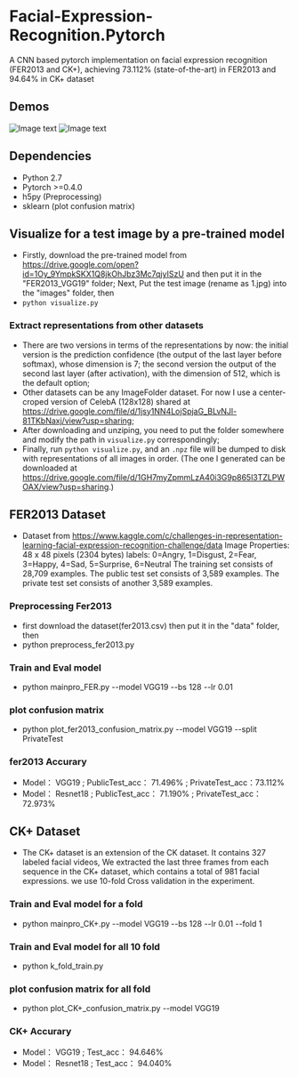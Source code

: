 # Facial-Expression-Recognition.Pytorch
A CNN based pytorch implementation on facial expression recognition (FER2013 and CK+), achieving 73.112% (state-of-the-art) in FER2013 and 94.64% in CK+ dataset

## Demos ##
![Image text](https://raw.githubusercontent.com/WuJie1010/Facial-Expression-Recognition.Pytorch/master/demo/1.png)
![Image text](https://raw.githubusercontent.com/WuJie1010/Facial-Expression-Recognition.Pytorch/master/demo/2.png)

## Dependencies ##
- Python 2.7
- Pytorch >=0.4.0
- h5py (Preprocessing)
- sklearn (plot confusion matrix)

## Visualize for a test image by a pre-trained model ##
- Firstly, download the pre-trained model from https://drive.google.com/open?id=1Oy_9YmpkSKX1Q8jkOhJbz3Mc7qjyISzU and then put it in the "FER2013_VGG19" folder; Next, Put the test image (rename as 1.jpg) into the "images" folder, then 
- `python visualize.py`

### Extract representations from other datasets ###
- There are two versions in terms of the representations by now: the initial version is the prediction confidence (the output of the last layer before softmax), whose dimension is 7; the second version the output of the second last layer (after activation), with the dimension of 512, which is the default option;
- Other datasets can be any ImageFolder dataset. For now I use a center-croped version of CelebA (128x128) shared at https://drive.google.com/file/d/1jsy1NN4LojSpjaG_BLvNJl-81TKbNaxj/view?usp=sharing;
- After downloading and unziping, you need to put the folder somewhere and modify the path in `visualize.py` correspondingly;
- Finally, run `python visualize.py`, and an `.npz` file will be dumped to disk with representations of all images in order. (The one I generated can be downloaded at https://drive.google.com/file/d/1GH7myZpmmLzA40i3G9p865l3TZLPWOAX/view?usp=sharing.)

## FER2013 Dataset ##
- Dataset from https://www.kaggle.com/c/challenges-in-representation-learning-facial-expression-recognition-challenge/data
Image Properties: 48 x 48 pixels (2304 bytes)
labels: 0=Angry, 1=Disgust, 2=Fear, 3=Happy, 4=Sad, 5=Surprise, 6=Neutral
The training set consists of 28,709 examples. The public test set consists of 3,589 examples. The private test set consists of another 3,589 examples.

### Preprocessing Fer2013 ###
- first download the dataset(fer2013.csv) then put it in the "data" folder, then
- python preprocess_fer2013.py

### Train and Eval model ###
- python mainpro_FER.py --model VGG19 --bs 128 --lr 0.01

### plot confusion matrix ###
- python plot_fer2013_confusion_matrix.py --model VGG19 --split PrivateTest

###              fer2013 Accurary             ###

- Model：    VGG19 ;       PublicTest_acc：  71.496% ;     PrivateTest_acc：73.112%     <Br/>
- Model：   Resnet18 ;     PublicTest_acc：  71.190% ;    PrivateTest_acc：72.973%     

## CK+ Dataset ##
- The CK+ dataset is an extension of the CK dataset. It contains 327 labeled facial videos,
We extracted the last three frames from each sequence in the CK+ dataset, which
contains a total of 981 facial expressions. we use 10-fold Cross validation in the experiment.

### Train and Eval model for a fold ###
- python mainpro_CK+.py --model VGG19 --bs 128 --lr 0.01 --fold 1

### Train and Eval model for all 10 fold ###
- python k_fold_train.py

### plot confusion matrix for all fold ###
- python plot_CK+_confusion_matrix.py --model VGG19

###      CK+ Accurary      ###
- Model：    VGG19 ;       Test_acc：   94.646%   <Br/>
- Model：   Resnet18 ;     Test_acc：   94.040%   

